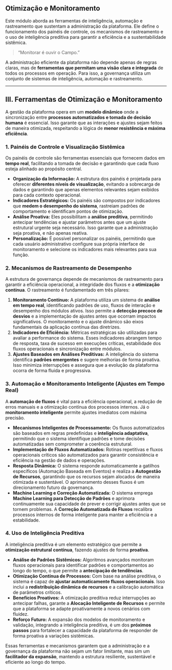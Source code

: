 ## Otimização e Monitoramento

Este módulo aborda as ferramentas de inteligência, automação e rastreamento que sustentam a administração da plataforma. Ele define o funcionamento dos painéis de controle, os mecanismos de rastreamento e o uso de inteligência preditiva para garantir a eficiência e a sustentabilidade sistêmica.

> “Monitorar é ouvir o Campo.”
> 

A administração eficiente da plataforma não depende apenas de regras claras, mas de **ferramentas que permitam uma visão clara e integrada** de todos os processos em operação. Para isso, a governança utiliza um conjunto de sistemas de inteligência, automação e rastreamento.

---

## III. Ferramentas de Otimização e Monitoramento

A gestão da plataforma opera em um **modelo dinâmico** onde a sincronização entre **processos automatizados e tomada de decisão humana** é essencial. Isso garante que as interações e ajustes sejam feitos de maneira otimizada, respeitando a lógica de **menor resistência e máxima eficiência**.

### 1. Painéis de Controle e Visualização Sistêmica

Os painéis de controle são ferramentas essenciais que fornecem dados em **tempo real**, facilitando a tomada de decisão e garantindo que cada fluxo esteja alinhado ao propósito central.

- **Organização da Informação:** A estrutura dos painéis é projetada para oferecer **diferentes níveis de visualização**, evitando a sobrecarga de dados e garantindo que apenas elementos relevantes sejam exibidos para cada contexto operacional.
- **Indicadores Estratégicos:** Os painéis são compostos por indicadores que **medem o desempenho do sistema**, rastreiam padrões de comportamento e identificam pontos de otimização.
- **Análise Proativa:** Eles possibilitam a **análise preditiva**, permitindo antecipar tendências e ajustar parâmetros antes que um ajuste estrutural urgente seja necessário. Isso garante que a administração seja proativa, e não apenas reativa.
- **Personalização:** É possível personalizar os painéis, permitindo que cada usuário administrativo configure sua própria interface de monitoramento e selecione os indicadores mais relevantes para sua função.

### 2. Mecanismos de Rastreamento de Desempenho

A estrutura de governança depende de mecanismos de rastreamento para garantir a eficiência operacional, a integridade dos fluxos e a **otimização contínua**. O rastreamento é fundamentado em três pilares:

1. **Monitoramento Contínuo:** A plataforma utiliza um sistema de **análise em tempo real**, identificando padrões de uso, fluxos de interação e desempenho dos módulos ativos. Isso permite a **detecção precoce de desvios** e a implementação de ajustes antes que ocorram impactos significativos. O monitoramento e o ajuste dinâmico são eixos fundamentais da aplicação contínua das diretrizes.
2. **Indicadores de Eficiência:** Métricas estratégicas são utilizadas para avaliar a performance do sistema. Esses indicadores abrangem tempo de resposta, taxa de sucesso em execuções críticas, estabilidade dos fluxos operacionais e sincronização entre módulos.
3. **Ajustes Baseados em Análises Preditivas:** A inteligência do sistema identifica **padrões emergentes** e sugere melhorias de forma proativa. Isso minimiza interrupções e assegura que a evolução da plataforma ocorra de forma fluida e progressiva.

### 3. Automação e Monitoramento Inteligente (Ajustes em Tempo Real)

A **automação de fluxos** é vital para a eficiência operacional, a redução de erros manuais e a otimização contínua dos processos internos. Já o **monitoramento inteligente** permite ajustes imediatos com máxima precisão.

- **Mecanismos Inteligentes de Processamento:** Os fluxos automatizados são baseados em regras predefinidas e **inteligência adaptativa**, permitindo que o sistema identifique padrões e tome decisões automatizadas sem comprometer a coerência estrutural.
- **Implementação de Fluxos Automatizados:** Rotinas repetitivas e fluxos operacionais críticos são automatizados para garantir consistência e eficiência na gestão de dados e operações.
- **Resposta Dinâmica:** O sistema responde automaticamente a gatilhos específicos (Automação Baseada em Eventos) e realiza a **Autogestão de Recursos**, garantindo que os recursos sejam alocados de maneira otimizada e sustentável. O aprimoramento desses fluxos é um direcionamento futuro da governança.
- **Machine Learning e Correção Automatizada:** O sistema emprega **Machine Learning para Detecção de Padrões** e aprimora continuamente sua capacidade de prever e corrigir ajustes antes que se tornem problemas. A **Correção Automatizada de Fluxos** recalibra processos internos de forma inteligente para manter a eficiência e a estabilidade.

### 4. Uso de Inteligência Preditiva

A inteligência preditiva é um elemento estratégico que permite a **otimização estrutural contínua**, fazendo ajustes de forma **proativa**.

- **Análise de Padrões Sistêmicos:** Algoritmos avançados monitoram fluxos operacionais para identificar padrões e comportamentos ao longo do tempo, o que permite a **antecipação de tendências**.
- **Otimização Contínua de Processos:** Com base na análise preditiva, o sistema é capaz de **ajustar automaticamente fluxos operacionais**. Isso inclui a **redistribuição dinâmica de recursos** e a calibração automática de parâmetros críticos.
- **Benefícios Proativos:** A otimização preditiva reduz interrupções ao antecipar falhas, garante a **Alocação Inteligente de Recursos** e permite que a plataforma se adapte proativamente a novos cenários com fluidez.
- **Reforço Futuro:** A expansão dos modelos de monitoramento e validação, integrando a inteligência preditiva, é um dos **próximos passos** para fortalecer a capacidade da plataforma de responder de forma proativa a variações sistêmicas.

Essas ferramentas e mecanismos garantem que a administração e a governança da plataforma não sejam um fator limitante, mas sim um **facilitador da expansão**, mantendo a estrutura resiliente, sustentável e eficiente ao longo do tempo.

